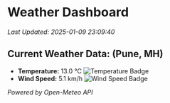 
# Weather Dashboard

_Last Updated: 2025-01-09 23:09:40_

## Current Weather Data: (Pune, MH)
- **Temperature:** 13.0 °C ![Temperature Badge](https://img.shields.io/badge/Temperature-Low%20Temp-blue)
- **Wind Speed:** 5.1 km/h ![Wind Speed Badge](https://img.shields.io/badge/Wind%20Speed-Low%20Wind-blue)

*Powered by Open-Meteo API*
